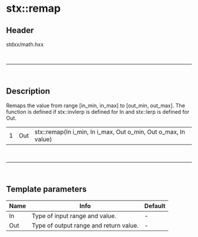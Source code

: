 # stx::remap

## Header
stdxx/math.hxx

<br>

---

<br>

## Description

Remaps the value from range [in_min, in_max] to [out_min, out_max].
The function is defined if stx::invlerp is defined for In and stx::lerp is defined for Out.

|     |     |                                                                |
| --- | --- | -------------------------------------------------------------- |
| 1   | Out | stx::remap(In i_min, In i_max, Out o_min, Out o_max, In value) |

<br>

---

<br>

## Template parameters

| Name | Info                                   | Default |
| ---- | -------------------------------------- | ------- |
| In   | Type of input range and value.         | -       |
| Out  | Type of output range and return value. | -       |
